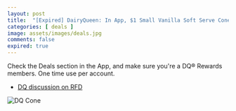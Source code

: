 ```yaml
---
layout: post
title:  "[Expired] DairyQueen: In App, $1 Small Vanilla Soft Serve Cone (dipped or undipped) - until Apr 21st, 2024"
categories: [ deals ]
image: assets/images/deals.jpg
comments: false
expired: true
---
```


Check the Deals section in the App, and make sure you're a DQ® Rewards members. One time use per account.

- [DQ discussion on RFD](https://forums.redflagdeals.com/dairy-queen-1-small-vanilla-soft-serve-cone-dipped-undipped-only-available-app-week-2687015/)

![DQ Cone](https://dairyqueen-prod.dotcdn.io/dA/c06dfa4082/fileAsset/vanilla-cone-kids.png)


